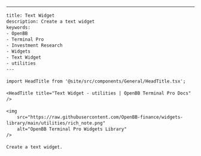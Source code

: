 ---
    title: Text Widget
    description: Create a text widget
    keywords:
    - OpenBB
    - Terminal Pro
    - Investment Research
    - Widgets
    - Text Widget
    - utilities
    ---

    import HeadTitle from '@site/src/components/General/HeadTitle.tsx';

    <HeadTitle title="Text Widget - utilities | OpenBB Terminal Pro Docs" />

    <img
        src="https://raw.githubusercontent.com/OpenBB-finance/widgets-library/main/utilities/rich_note.png"
        alt="OpenBB Terminal Pro Widgets Library"
    />

    Create a text widget.

    
    
